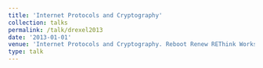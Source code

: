 ```yaml
---
title: 'Internet Protocols and Cryptography'
collection: talks
permalink: /talk/drexel2013
date: '2013-01-01'
venue: 'Internet Protocols and Cryptography. Reboot Renew REThink Workshop at Drexel University. July, 2013'
type: talk
---
```


